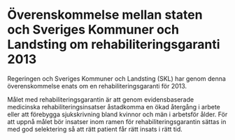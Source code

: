 # Överenskommelse mellan staten och Sveriges Kommuner och Landsting om rehabiliteringsgaranti 2013

Regeringen och Sveriges Kommuner och Landsting (SKL) har genom denna överenskommelse enats om en rehabiliteringsgaranti för 2013.

Målet med rehabiliteringsgarantin är att genom evidensbaserade medicinska rehabiliteringsinsatser åstadkomma en ökad återgång i arbete eller att förebygga sjukskrivning bland kvinnor och män i arbetsför ålder. För att uppnå målet bör insatser inom ramen för rehabiliteringsgarantin sättas in med god selektering så att rätt patient får rätt insats i rätt tid.

